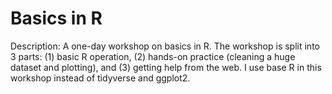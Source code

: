 # Basics in R
Description: A one-day workshop on basics in R. The workshop is split into 3 parts: (1) basic R operation, (2) hands-on practice (cleaning a huge dataset and plotting), and (3) getting help from the web. I use base R in this workshop instead of tidyverse and ggplot2.
